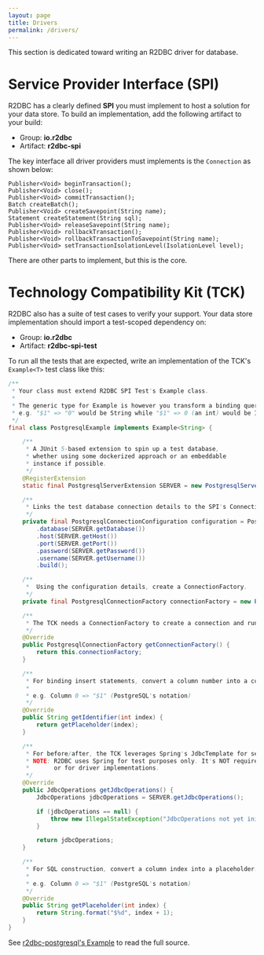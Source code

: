```yaml
---
layout: page
title: Drivers
permalink: /drivers/
---
```


This section is dedicated toward writing an R2DBC driver for database.

# Service Provider Interface (SPI)

R2DBC has a clearly defined **SPI** you must implement to host a solution for your data store. To build an implementation, add the following artifact to your build:

* Group: **io.r2dbc**
* Artifact: **r2dbc-spi**

The key interface all driver providers must implements is the `Connection` as shown below:

```
Publisher<Void> beginTransaction();
Publisher<Void> close();
Publisher<Void> commitTransaction();
Batch createBatch();
Publisher<Void> createSavepoint(String name);
Statement createStatement(String sql);
Publisher<Void> releaseSavepoint(String name);
Publisher<Void> rollbackTransaction();
Publisher<Void> rollbackTransactionToSavepoint(String name);
Publisher<Void> setTransactionIsolationLevel(IsolationLevel level);
```

There are other parts to implement, but this is the core.

# Technology Compatibility Kit (TCK)

R2DBC also has a suite of test cases to verify your support. Your data store implementation should import a test-scoped dependency on:

* Group: **io.r2dbc**
* Artifact: **r2dbc-spi-test**

To run all the tests that are expected, write an implementation of the TCK's `Example<T>` test class like this:

```java
/**
 * Your class must extend R2DBC SPI Test's Example class.
 *
 * The generic type for Example is however you transform a binding query param into column notation,
 * e.g. "$1" => "0" would be String while "$1" => 0 (an int) would be Integer.
 */
final class PostgresqlExample implements Example<String> {

    /**
     * A JUnit 5-based extension to spin up a test database, 
     * whether using some dockerized approach or an embeddable
     * instance if possible.
     */
    @RegisterExtension
    static final PostgresqlServerExtension SERVER = new PostgresqlServerExtension();

    /**
     * Links the test database connection details to the SPI's ConnectionConfiguration.
     */
    private final PostgresqlConnectionConfiguration configuration = PostgresqlConnectionConfiguration.builder()
        .database(SERVER.getDatabase())
        .host(SERVER.getHost())
        .port(SERVER.getPort())
        .password(SERVER.getPassword())
        .username(SERVER.getUsername())
        .build();

    /**
     *  Using the configuration details, create a ConnectionFactory.
     */
    private final PostgresqlConnectionFactory connectionFactory = new PostgresqlConnectionFactory(this.configuration);

    /**
     * The TCK needs a ConnectionFactory to create a connection and run all of its tests.
     */
    @Override
    public PostgresqlConnectionFactory getConnectionFactory() {
        return this.connectionFactory;
    }

    /**
     * For binding insert statements, convert a column number into a column identifier.
     * 
     * e.g. Column 0 => "$1" (PostgreSQL's notation)
     */
    @Override
    public String getIdentifier(int index) {
        return getPlaceholder(index);
    }

    /**
     * For before/after, the TCK leverages Spring's JdbcTemplate for setup and teardown.
     * NOTE: R2DBC uses Spring for test purposes only. It's NOT required in either the SPI itself,
     *       or for driver implementations.
     */
    @Override
    public JdbcOperations getJdbcOperations() {
        JdbcOperations jdbcOperations = SERVER.getJdbcOperations();

        if (jdbcOperations == null) {
            throw new IllegalStateException("JdbcOperations not yet initialized");
        }

        return jdbcOperations;
    }

    /**
     * For SQL construction, convert a column index into a placeholder.
     * 
     * e.g. Column 0 => "$1" (PostgreSQL's notation)
     */
    @Override
    public String getPlaceholder(int index) {
        return String.format("$%d", index + 1);
    }
}
```

See [r2dbc-postgresql's Example](https://github.com/r2dbc/r2dbc-postgresql/blob/master/src/test/java/io/r2dbc/postgresql/PostgresqlExample.java) to read the full source.